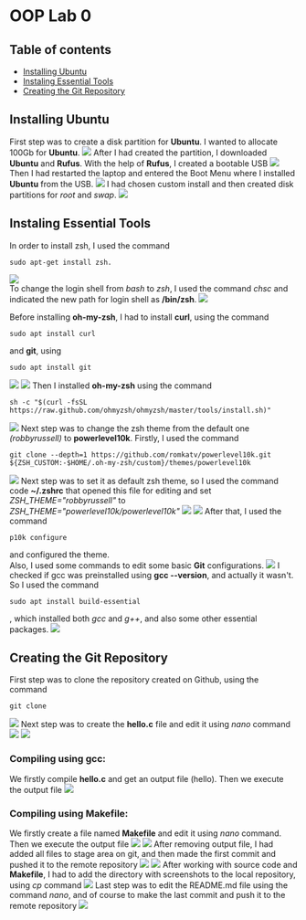 # OOP Lab 0

## Table of contents
* [Installing Ubuntu](#installing)
* [Instaling Essential Tools](#tools)
* [Creating the Git Repository](#git)


## Installing Ubuntu <a name='installing'></a>
First step was to create a disk partition for **Ubuntu**. I wanted to allocate 100Gb for **Ubuntu**. 
![](Screenshots/1.png)
After I had created the partition, I downloaded **Ubuntu** and **Rufus**. With the help of **Rufus**, I created a bootable USB 
![](Screenshots/2.png)\
Then I had restarted the laptop and entered the Boot Menu where I installed **Ubuntu** from the USB.
![](Screenshots/3.png)
I had chosen custom install and then created disk partitions for *root* and *swap*.
![](Screenshots/4.png)
## Instaling Essential Tools <a name='tools'></a>
In order to install zsh, I used the command 
```console
sudo apt-get install zsh.
```
![](Screenshots/5.png)\
To change the login shell from *bash* to *zsh*, I used the command *chsc* and indicated the new path for login shell as  **/bin/zsh**.
![](Screenshots/6.png)

Before installing **oh-my-zsh**, I had to install **curl**, using the command 
```console
sudo apt install curl
```
and **git**, using 
```console
sudo apt install git
```
![](Screenshots/7.png)
![](Screenshots/8.png)
Then I installed **oh-my-zsh** using the command
```console
sh -c "$(curl -fsSL https://raw.github.com/ohmyzsh/ohmyzsh/master/tools/install.sh)" 
```
![](Screenshots/9.png)
Next step was to change the zsh theme from the default one *(robbyrussell)* to **powerlevel10k**.  Firstly, I used the command
```console
git clone --depth=1 https://github.com/romkatv/powerlevel10k.git ${ZSH_CUSTOM:-$HOME/.oh-my-zsh/custom}/themes/powerlevel10k
```
![](Screenshots/10.png)
Next step was to set it as default zsh theme, so I used the command code **~/.zshrc** that opened this file for editing and set 
*ZSH_THEME="robbyrussell"* to *ZSH_THEME="powerlevel10k/powerlevel10k"* 
![](Screenshots/11.png)
![](Screenshots/12.png)
After that, I used the command 
```console 
p10k configure
``` 
and configured the theme.\
Also, I used some commands to edit some basic **Git** configurations.
![](Screenshots/14.png)
I checked if gcc was preinstalled using **gcc --version**, and actually it wasn't. So I used the command 
```console
sudo apt install build-essential
```
, which installed both *gcc* and *g++*, and also some other essential packages.
![](Screenshots/13.png)
## Creating the Git Repository <a name='git'></a>
First step was to clone the repository created on Github, using the command 
```console
git clone
```
![](Screenshots/15.png)
Next step was to create the **hello.c** file and edit it using *nano* command
![](Screenshots/16.png)
![](Screenshots/17.png)

### Compiling using gcc:
We firstly compile **hello.c** and get an output file (hello). Then we execute the output file 
![](Screenshots/18.png)

### Compiling using Makefile:
We firstly create a file named **Makefile** and edit it using *nano* command. Then we execute the output file 
![](Screenshots/19.png)
![](Screenshots/20.png)
After removing output file, I had added all files to stage area on git, and then made the first commit and pushed it to the remote repository
![](Screenshots/21.png)
![](Screenshots/22.png)
After working with source code and **Makefile**, I had to add the directory with screenshots to the local repository, using *cp* command
![](Screenshots/23.png)
Last step was to edit the README.md file using the command *nano*, and of course to make the last commit and push it to the remote repository
![](Screenshots/24.png)